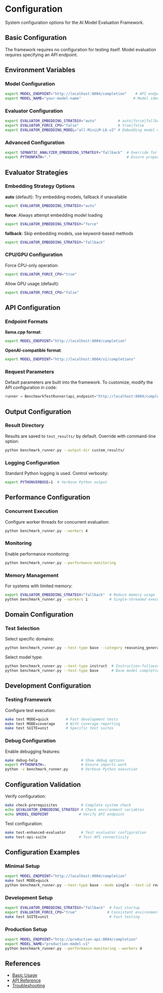 # Configuration

System configuration options for the AI Model Evaluation Framework.

## Basic Configuration

The framework requires no configuration for testing itself. Model evaluation requires specifying an API endpoint.

## Environment Variables

### Model Configuration
```bash
export MODEL_ENDPOINT="http://localhost:8004/completion"    # API endpoint
export MODEL_NAME="your-model-name"                        # Model identifier
```

### Evaluator Configuration
```bash
export EVALUATOR_EMBEDDING_STRATEGY="auto"          # auto|force|fallback
export EVALUATOR_FORCE_CPU="false"                  # true|false
export EVALUATOR_EMBEDDING_MODEL="all-MiniLM-L6-v2" # Embedding model name
```

### Advanced Configuration
```bash
export SEMANTIC_ANALYZER_EMBEDDING_STRATEGY="fallback"  # Override for semantic analyzer
export PYTHONPATH="."                                   # Ensure proper imports
```

## Evaluator Strategies

### Embedding Strategy Options

**auto** (default): Try embedding models, fallback if unavailable
```bash
export EVALUATOR_EMBEDDING_STRATEGY="auto"
```

**force**: Always attempt embedding model loading
```bash  
export EVALUATOR_EMBEDDING_STRATEGY="force"
```

**fallback**: Skip embedding models, use keyword-based methods
```bash
export EVALUATOR_EMBEDDING_STRATEGY="fallback" 
```

### CPU/GPU Configuration

Force CPU-only operation:
```bash
export EVALUATOR_FORCE_CPU="true"
```

Allow GPU usage (default):
```bash
export EVALUATOR_FORCE_CPU="false"
```

## API Configuration

### Endpoint Formats

**llama.cpp format**:
```bash
export MODEL_ENDPOINT="http://localhost:8004/completion"
```

**OpenAI-compatible format**:
```bash
export MODEL_ENDPOINT="http://localhost:8004/v1/completions"
```

### Request Parameters

Default parameters are built into the framework. To customize, modify the API configuration in code:

```python
runner = BenchmarkTestRunner(api_endpoint="http://localhost:8004/completion")
```

## Output Configuration

### Result Directory

Results are saved to `test_results/` by default. Override with command-line option:
```bash
python benchmark_runner.py --output-dir custom_results/
```

### Logging Configuration

Standard Python logging is used. Control verbosity:
```bash
export PYTHONVERBOSE=1  # Verbose Python output
```

## Performance Configuration

### Concurrent Execution

Configure worker threads for concurrent evaluation:
```bash
python benchmark_runner.py --workers 4
```

### Monitoring

Enable performance monitoring:
```bash
python benchmark_runner.py --performance-monitoring
```

### Memory Management

For systems with limited memory:
```bash
export EVALUATOR_EMBEDDING_STRATEGY="fallback"  # Reduce memory usage
python benchmark_runner.py --workers 1          # Single-threaded execution
```

## Domain Configuration

### Test Selection

Select specific domains:
```bash
python benchmark_runner.py --test-type base --category reasoning_general
```

Select model type:
```bash
python benchmark_runner.py --test-type instruct  # Instruction-following tests
python benchmark_runner.py --test-type base      # Base model completion tests
```

## Development Configuration

### Testing Framework

Configure test execution:
```bash
make test MODE=quick        # Fast development tests
make test MODE=coverage     # With coverage reporting
make test SUITE=unit        # Specific test suites
```

### Debug Configuration

Enable debugging features:
```bash
make debug-help                    # Show debug options
export PYTHONPATH=.                # Ensure imports work
python -v benchmark_runner.py      # Verbose Python execution
```

## Configuration Validation

Verify configuration:
```bash
make check-prerequisites           # Complete system check
echo $EVALUATOR_EMBEDDING_STRATEGY # Check environment variables
echo $MODEL_ENDPOINT              # Verify API endpoint
```

Test configuration:
```bash
make test-enhanced-evaluator       # Test evaluator configuration
make test-api-suite               # Test API connectivity
```

## Configuration Examples

### Minimal Setup
```bash
export MODEL_ENDPOINT="http://localhost:8004/completion"
make test MODE=quick
python benchmark_runner.py --test-type base --mode single --test-id reasoning_easy_01
```

### Development Setup
```bash
export EVALUATOR_EMBEDDING_STRATEGY="fallback"  # Fast startup
export EVALUATOR_FORCE_CPU="true"              # Consistent environment
make test SUITE=unit                            # Fast testing
```

### Production Setup
```bash
export MODEL_ENDPOINT="http://production-api:8004/completion"
export MODEL_NAME="production-model-v1"
python benchmark_runner.py --performance-monitoring --workers 4
```

## References

- [Basic Usage](./basic-usage.md)
- [API Reference](./api-reference.md)
- [Troubleshooting](./troubleshooting.md)